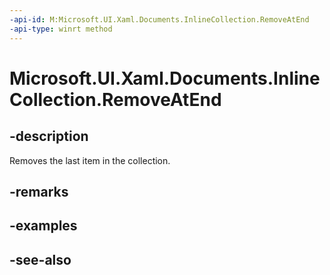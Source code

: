 ```yaml
---
-api-id: M:Microsoft.UI.Xaml.Documents.InlineCollection.RemoveAtEnd
-api-type: winrt method
---
```


<!-- Method syntax
public void RemoveAtEnd()
-->

# Microsoft.UI.Xaml.Documents.InlineCollection.RemoveAtEnd

## -description
Removes the last item in the collection.

## -remarks

## -examples

## -see-also
